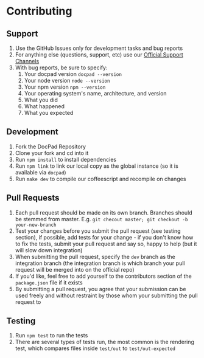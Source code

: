 # Contributing


## Support

1. Use the GitHub Issues only for development tasks and bug reports
1. For anything else (questions, support, etc) use our [Official Support Channels](http://docpad.org/support)
1. With bug reports, be sure to specify:
	1. Your docpad version `docpad --version`
	1. Your node version `node --version`
	1. Your npm version `npm --version`
	1. Your operating system's name, architecture, and version
	1. What you did
	1. What happened
	1. What you expected


## Development

1. Fork the DocPad Repository
1. Clone your fork and cd into it
1. Run `npm install` to install dependencies
1. Run `npm link` to link our local copy as the global instance (so it is available via `docpad`)
1. Run `make dev` to compile our coffeescript and recompile on changes


## Pull Requests

1. Each pull request should be made on its own branch. Branches should be stemmed from master. E.g. `git checout master; git checkout -b your-new-branch`
1. Test your changes before you submit the pull request (see testing section), if possible, add tests for your change - if you don't know how to fix the tests, submit your pull request and say so, happy to help (but it will slow down integration)
1. When submitting the pull request, specify the `dev` branch as the integration branch (the integration branch is which branch your pull request will be merged into on the official repo)
1. If you'd like, feel free to add yourself to the contributors section of the `package.json` file if it exists
1. By submitting a pull request, you agree that your submission can be used freely and without restraint by those whom your submitting the pull request to


## Testing

1. Run `npm test` to run the tests
1. There are several types of tests run, the most common is the rendering test, which compares files inside `test/out` to `test/out-expected`
